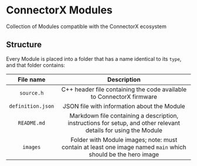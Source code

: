 # ConnectorX Modules

Collection of Modules compatible with the ConnectorX ecosystem

## Structure

Every Module is placed into a folder that has a name identical to its `type`, and that folder contains:

|     File name     |                                                   Description                                                   |
| :---------------: | :-------------------------------------------------------------------------------------------------------------: |
|    `source.h`     |                      C++ header file containing the code available to ConnectorX firmware                       |
| `definition.json` |                                   JSON file with information about the Module                                   |
|    `README.md`    | Markdown file containing a description, instructions for setup, and other relevant details for using the Module |
|     `images`      |  Folder with Module images; note: must contain at least one image named `main` which should be the hero image   |
